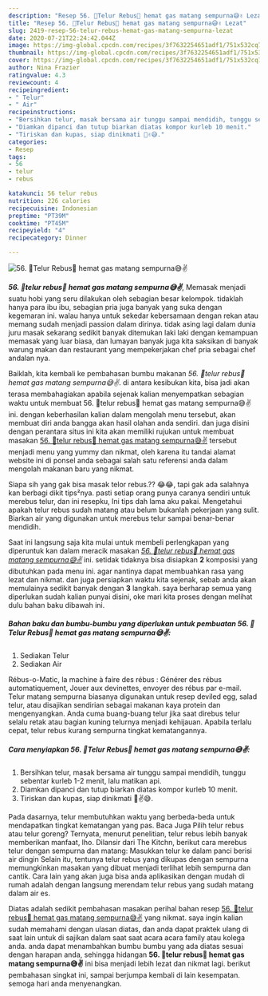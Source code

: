 ```yaml
---
description: "Resep 56. 🥚Telur Rebus🥚 hemat gas matang sempurna😅✌️ Lezat"
title: "Resep 56. 🥚Telur Rebus🥚 hemat gas matang sempurna😅✌️ Lezat"
slug: 2419-resep-56-telur-rebus-hemat-gas-matang-sempurna-lezat
date: 2020-07-21T22:24:42.044Z
image: https://img-global.cpcdn.com/recipes/3f7632254651adf1/751x532cq70/56-🥚telur-rebus🥚-hemat-gas-matang-sempurna😅✌️-foto-resep-utama.jpg
thumbnail: https://img-global.cpcdn.com/recipes/3f7632254651adf1/751x532cq70/56-🥚telur-rebus🥚-hemat-gas-matang-sempurna😅✌️-foto-resep-utama.jpg
cover: https://img-global.cpcdn.com/recipes/3f7632254651adf1/751x532cq70/56-🥚telur-rebus🥚-hemat-gas-matang-sempurna😅✌️-foto-resep-utama.jpg
author: Nina Frazier
ratingvalue: 4.3
reviewcount: 4
recipeingredient:
- " Telur"
- " Air"
recipeinstructions:
- "Bersihkan telur, masak bersama air tunggu sampai mendidih, tunggu sebentar kurleb 1-2 menit, lalu matikan api."
- "Diamkan dipanci dan tutup biarkan diatas kompor kurleb 10 menit."
- "Tiriskan dan kupas, siap dinikmati 🤗✌️😅."
categories:
- Resep
tags:
- 56
- telur
- rebus

katakunci: 56 telur rebus 
nutrition: 226 calories
recipecuisine: Indonesian
preptime: "PT39M"
cooktime: "PT45M"
recipeyield: "4"
recipecategory: Dinner

---
```



![56. 🥚Telur Rebus🥚 hemat gas matang sempurna😅✌️](https://img-global.cpcdn.com/recipes/3f7632254651adf1/751x532cq70/56-🥚telur-rebus🥚-hemat-gas-matang-sempurna😅✌️-foto-resep-utama.jpg)

<b><i>56. 🥚telur rebus🥚 hemat gas matang sempurna😅✌️</i></b>, Memasak menjadi suatu hobi yang seru dilakukan oleh sebagian besar kelompok. tidaklah hanya para ibu ibu, sebagian pria juga banyak yang suka dengan kegemaran ini. walau hanya untuk sekedar kebersamaan dengan rekan atau memang sudah menjadi passion dalam dirinya. tidak asing lagi dalam dunia juru masak sekarang sedikit banyak ditemukan laki laki dengan kemampuan memasak yang luar biasa, dan lumayan banyak juga kita saksikan di banyak warung makan dan restaurant yang mempekerjakan chef pria sebagai chef andalan nya.

Baiklah, kita kembali ke pembahasan bumbu makanan <i>56. 🥚telur rebus🥚 hemat gas matang sempurna😅✌️</i>. di antara kesibukan kita, bisa jadi akan terasa membahagiakan apabila sejenak kalian menyempatkan sebagian waktu untuk membuat 56. 🥚telur rebus🥚 hemat gas matang sempurna😅✌️ ini. dengan keberhasilan kalian dalam mengolah menu tersebut, akan membuat diri anda bangga akan hasil olahan anda sendiri. dan juga disini dengan perantara situs ini kita akan memiliki rujukan untuk membuat masakan <u>56. 🥚telur rebus🥚 hemat gas matang sempurna😅✌️</u> tersebut menjadi menu yang yummy dan nikmat, oleh karena itu tandai alamat website ini di ponsel anda sebagai salah satu referensi anda dalam mengolah makanan baru yang nikmat.

Siapa sih yang gak bisa masak telor rebus.?? 😂😂, tapi gak ada salahnya kan berbagi dikit tips²nya. pasti setiap orang punya caranya sendiri untuk merebus telur, dan ini resepku, Ini tips dah lama aku pakai. Mengetahui apakah telur rebus sudah matang atau belum bukanlah pekerjaan yang sulit. Biarkan air yang digunakan untuk merebus telur sampai benar-benar mendidih.


Saat ini langsung saja kita mulai untuk membeli perlengkapan yang diperuntuk kan dalam meracik masakan <u><i>56. 🥚telur rebus🥚 hemat gas matang sempurna😅✌️</i></u> ini. setidak tidaknya bisa disiapkan <b>2</b> komposisi yang dibutuhkan pada menu ini. agar nantinya dapat membuahkan rasa yang lezat dan nikmat. dan juga persiapkan waktu kita sejenak, sebab anda akan memulainya sedikit banyak dengan <b>3</b> langkah. saya berharap semua yang diperlukan sudah kalian punyai disini, oke mari kita proses dengan melihat dulu bahan baku dibawah ini.

<!--inarticleads1-->

##### Bahan baku dan bumbu-bumbu yang diperlukan untuk pembuatan 56. 🥚Telur Rebus🥚 hemat gas matang sempurna😅✌️:

1. Sediakan  Telur
1. Sediakan  Air


Rébus-o-Matic, la machine à faire des rébus : Générer des rébus automatiquement, Jouer aux devinettes, envoyer des rébus par e-mail. Telur matang sempurna biasanya digunakan untuk resep deviled egg, salad telur, atau disajikan sendirian sebagai makanan kaya protein dan mengenyangkan. Anda cuma buang-buang telur jika saat direbus telur selalu retak atau bagian kuning telurnya menjadi kehijauan. Apabila terlalu cepat, telur rebus kurang sempurna tingkat kematangannya. 

<!--inarticleads2-->

##### Cara menyiapkan 56. 🥚Telur Rebus🥚 hemat gas matang sempurna😅✌️:

1. Bersihkan telur, masak bersama air tunggu sampai mendidih, tunggu sebentar kurleb 1-2 menit, lalu matikan api.
1. Diamkan dipanci dan tutup biarkan diatas kompor kurleb 10 menit.
1. Tiriskan dan kupas, siap dinikmati 🤗✌️😅.


Pada dasarnya, telur membutuhkan waktu yang berbeda-beda untuk mendapatkan tingkat kematangan yang pas. Baca Juga Pilih telur rebus atau telur goreng? Ternyata, menurut penelitian, telur rebus lebih banyak memberikan manfaat, lho. Dilansir dari The Kitchn, berikut cara merebus telur dengan sempurna dan matang: Masukkan telur ke dalam panci berisi air dingin Selain itu, tentunya telur rebus yang dikupas dengan sempurna memungkinkan masakan yang dibuat menjadi terlihat lebih sempurna dan cantik. Cara lain yang akan juga bisa anda aplikasikan dengan mudah di rumah adalah dengan langsung merendam telur rebus yang sudah matang dalam air es. 

Diatas adalah sedikit pembahasan masakan perihal bahan resep <u>56. 🥚telur rebus🥚 hemat gas matang sempurna😅✌️</u> yang nikmat. saya ingin kalian sudah memahami dengan ulasan diatas, dan anda dapat praktek ulang di saat lain untuk di sajikan dalam saat saat acara acara family atau kolega anda. anda dapat menambahkan bumbu bumbu yang ada diatas sesuai dengan harapan anda, sehingga hidangan <b>56. 🥚telur rebus🥚 hemat gas matang sempurna😅✌️</b> ini bisa menjadi lebih lezat dan nikmat lagi. berikut pembahasan singkat ini, sampai berjumpa kembali di lain kesempatan. semoga hari anda menyenangkan.
